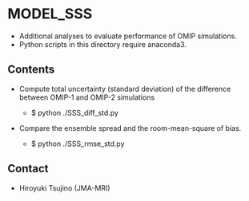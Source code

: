 MODEL_SSS
========

  * Additional analyses to evaluate performance of OMIP simulations.
  * Python scripts in this directory require anaconda3.

Contents
-------

  * Compute total uncertainty (standard deviation) of the difference between OMIP-1 and OMIP-2 simulations

    - $ python ./SSS_diff_std.py

  * Compare the ensemble spread and the room-mean-square of bias.

    - $ python ./SSS_rmse_std.py


Contact
--------

  * Hiroyuki Tsujino (JMA-MRI)
